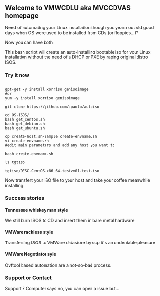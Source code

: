 ## Welcome to VMWCDLU aka MVCCDVAS homepage

Need of automating your Linux installation though you yearn out old good days when OS were used to be installed from CDs (or floppies...)?

Now you can have both

This bash script will create an auto-installing bootable iso for your Linux installation without the need of a DHCP or PXE by raping original distro ISOS.


### Try it now

```

gpt-get -y install xorriso genisoimage
#or
yum -y install xorriso genisoimage

git clone https://github.com/spaolo/autoiso

cd OS-ISOS/
bash get_centos.sh
bash get_debian.sh
bash get_ubuntu.sh

cp create-host.sh-sample create-envname.sh
vi create-envname.sh
#edit main parameters and add any host you want to

bash create-envname.sh

ls tgtiso

tgtiso/DESC-CentOS-x86_64-testvm01.test.iso
```
Now transfert your ISO file to your host and take your coffee meanwhile installing

### Success stories

#### Tennessee whiskey man style

We still burn ISOS to CD and insert them in bare metal hardware

#### VMWare rackless style

Transferring ISOS to VMWare datastore by scp it's an undeniable pleasure

#### VMWare Negotiator syle

Ovftool based automation are a not-so-bad process.

### Support or Contact

Support ? Computer says no, you can open a issue but...

